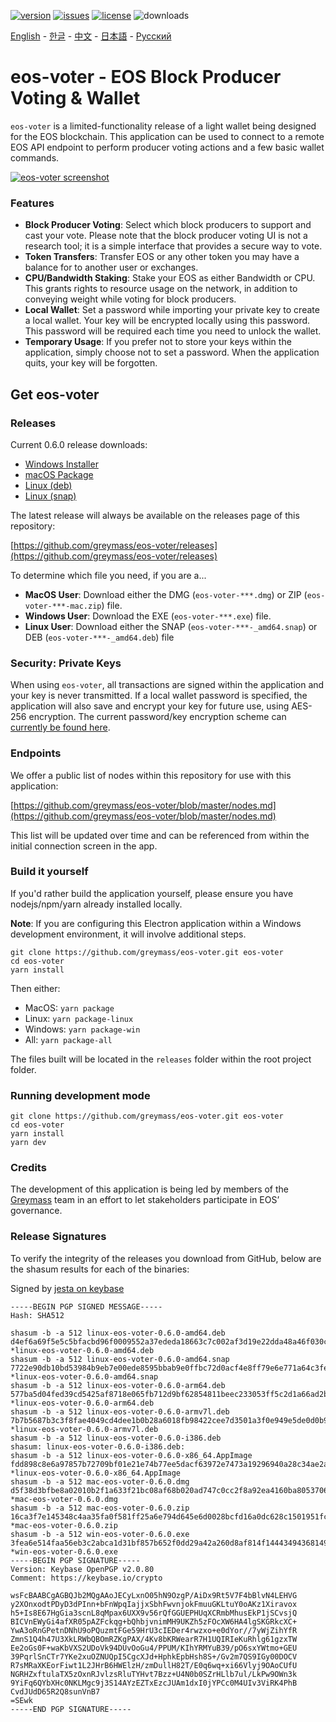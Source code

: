[![version](https://img.shields.io/github/release/greymass/eos-voter/all.svg)](https://github.com/greymass/eos-voter/releases)
[![issues](https://img.shields.io/github/issues/greymass/eos-voter.svg)](https://github.com/greymass/eos-voter/issues)
[![license](https://img.shields.io/badge/license-MIT-blue.svg)](https://raw.githubusercontent.com/greymass/eos-voter/master/LICENSE)
![downloads](https://img.shields.io/github/downloads/greymass/eos-voter/total.svg)

[English](https://github.com/greymass/eos-voter/blob/master/README.md) - [한글](https://github.com/greymass/eos-voter/blob/master/README.kr.md) - [中文](https://github.com/greymass/eos-voter/blob/master/README.zh.md) - [日本語](https://github.com/greymass/eos-voter/blob/master/README.ja.md) - [Русский](https://github.com/greymass/eos-voter/blob/master/README.ru.md)

# eos-voter - EOS Block Producer Voting & Wallet

`eos-voter` is a limited-functionality release of a light wallet being designed for the EOS blockchain. This application can be used to connect to a remote EOS API endpoint to perform producer voting actions and a few basic wallet commands.

[![eos-voter screenshot](https://raw.githubusercontent.com/greymass/eos-voter/master/eos-voter.png)](https://raw.githubusercontent.com/greymass/eos-voter/master/eos-voter.png)

### Features

- **Block Producer Voting**: Select which block producers to support and cast your vote. Please note that the block producer voting UI is not a research tool; it is a simple interface that provides a secure way to vote.
- **Token Transfers**: Transfer EOS or any other token you may have a balance for to another user or exchanges.
- **CPU/Bandwidth Staking**: Stake your EOS as either Bandwidth or CPU. This grants rights to resource usage on the network, in addition to conveying weight while voting for block producers.
- **Local Wallet**: Set a password while importing your private key to create a local wallet. Your key will be encrypted locally using this password. This password will be required each time you need to unlock the wallet.
- **Temporary Usage**: If you prefer not to store your keys within the application, simply choose not to set a password. When the application quits, your key will be forgotten.

## Get eos-voter

### Releases

Current 0.6.0 release downloads:

- [Windows Installer](https://github.com/greymass/eos-voter/releases/download/v0.6.0/win-eos-voter-0.6.0.exe)
- [macOS Package](https://github.com/greymass/eos-voter/releases/download/v0.6.0/mac-eos-voter-0.6.0.dmg)
- [Linux (deb)](https://github.com/greymass/eos-voter/releases/download/v0.6.0/linux-eos-voter-0.6.0-amd64.deb)
- [Linux (snap)](https://github.com/greymass/eos-voter/releases/download/v0.6.0/linux-eos-voter-0.6.0-amd64.snap)

The latest release will always be available on the releases page of this repository:

[https://github.com/greymass/eos-voter/releases](https://github.com/greymass/eos-voter/releases)

To determine which file you need, if you are a...

- **MacOS User**: Download either the DMG (`eos-voter-***.dmg`) or ZIP (`eos-voter-***-mac.zip`) file.
- **Windows User**: Download the EXE (`eos-voter-***.exe`) file.
- **Linux User**: Download either the SNAP (`eos-voter-***-_amd64.snap`) or DEB (`eos-voter-***-_amd64.deb`) file

### Security: Private Keys

When using `eos-voter`, all transactions are signed within the application and your key is never transmitted. If a local wallet password is specified, the application will also save and encrypt your key for future use, using AES-256 encryption. The current password/key encryption scheme can [currently be found here](https://github.com/aaroncox/eos-voter/blob/master/app/shared/actions/wallet.js#L71-L86).

### Endpoints

We offer a public list of nodes within this repository for use with this application:

[https://github.com/greymass/eos-voter/blob/master/nodes.md](https://github.com/greymass/eos-voter/blob/master/nodes.md)

This list will be updated over time and can be referenced from within the initial connection screen in the app.

### Build it yourself

If you'd rather build the application yourself, please ensure you have nodejs/npm/yarn already installed locally.

**Note**: If you are configuring this Electron application within a Windows development environment, it will involve additional steps.

```
git clone https://github.com/greymass/eos-voter.git eos-voter
cd eos-voter
yarn install
```

Then either:

- MacOS: `yarn package`
- Linux: `yarn package-linux`
- Windows: `yarn package-win`
- All: `yarn package-all`

The files built will be located in the `releases` folder within the root project folder.

### Running development mode

```
git clone https://github.com/greymass/eos-voter.git eos-voter
cd eos-voter
yarn install
yarn dev
```

### Credits

The development of this application is being led by members of the [Greymass](https://greymass.com) team in an effort to let stakeholders participate in EOS’ governance.

### Release Signatures

To verify the integrity of the releases you download from GitHub, below are the shasum results for each of the binaries:

Signed by [jesta on keybase](https://keybase.io/jesta)

```
-----BEGIN PGP SIGNED MESSAGE-----
Hash: SHA512

shasum -b -a 512 linux-eos-voter-0.6.0-amd64.deb
d4ef6a69f5e5c5bfacbd96f0009552a37ededa18663c7c002af3d19e22dda48a46f030c7294e91b6d6fbc3dfcf75b202a693563a97a944881001c01711b6d3ef *linux-eos-voter-0.6.0-amd64.deb
shasum -b -a 512 linux-eos-voter-0.6.0-amd64.snap
7722e90db10bd53984b9eb7e00ede8595bbab9e0ffbc72d0acf4e8ff79e6e771a64c3fe4e2514bc8d59bb34256e4c0072beb633fa713720507fcd62b7c2924b1 *linux-eos-voter-0.6.0-amd64.snap
shasum -b -a 512 linux-eos-voter-0.6.0-arm64.deb
577ba5d04fed39cd5425af8718e065fb712d9bf62854811beec233053ff5c2d1a66ad2baf50e079fb22cbd2aa0bb0929b513e7f44258ca986a71f340619eff3b *linux-eos-voter-0.6.0-arm64.deb
shasum -b -a 512 linux-eos-voter-0.6.0-armv7l.deb
7b7b5687b3c3f8fae4049cd4dee1b0b28a6018fb98422cee7d3501a3f0e949e5de0d0b98ef48d303731bd94a603a1a7cfdd717df2a3a4f35ad8b94bb83ee4426 *linux-eos-voter-0.6.0-armv7l.deb
shasum -b -a 512 linux-eos-voter-0.6.0-i386.deb
shasum: linux-eos-voter-0.6.0-i386.deb:
shasum -b -a 512 linux-eos-voter-0.6.0-x86_64.AppImage
fdd898c8e6a97857b72709bf01e21e74b77ee5dacf63972e7473a19296940a28c34ae2abc33d14c4b411159a58acd913e7304eafa483ff7c49303e7fd344e190 *linux-eos-voter-0.6.0-x86_64.AppImage
shasum -b -a 512 mac-eos-voter-0.6.0.dmg
d5f38d3bfbe8a02010b2f1a633f21bc08af68b020ad747c0cc2f8a92ea4160ba80537061a9ca643b7ed6e8970a2f9369be0fd531d390940e1d4b0afc6ec6c0ac *mac-eos-voter-0.6.0.dmg
shasum -b -a 512 mac-eos-voter-0.6.0.zip
16ca3f7e145348c4aa35fa0f581ff25a6e794d645e6d0028bcfd16a0dc628c1501951fcc7f27578a17b1e3aee190617c47f78f616123af4a813f12b600f72c48 *mac-eos-voter-0.6.0.zip
shasum -b -a 512 win-eos-voter-0.6.0.exe
3fea6e514faa56eb3c2abca1d31bf857b652f0dd29a42a260d8af814f14443494368149f4cd1d4adaac4b43465f53e1ce4b845a2b95a4e99aa9a800ea7565e67 *win-eos-voter-0.6.0.exe
-----BEGIN PGP SIGNATURE-----
Version: Keybase OpenPGP v2.0.80
Comment: https://keybase.io/crypto

wsFcBAABCgAGBQJb2MQgAAoJECyLxnO05hN9OzgP/AiDx9Rt5V7F4bBlvN4LEHVG
y2XOnxodtPDyD3dPInn+bFnWpqIajjxSbhFwvnjokFmuuGKLtuY0oAKz1Xiravox
h5+Is8E67HgGia3scnL8qMpax6UXX9v56rQfGGUEPHUqXCRmbMhusEkP1jSCvsjQ
BICVnEWyGi4afXR05pAZFckqg+bQhbjvnimMH9UKZh5zFOcXW6HA4lgSKGRkcXC+
YwA3oRnGPetnDNhU9oPQuzmtFGe59HrU3cIEDer4rwzxo+e0dYor//7yWjZihYfR
ZmnS1Q4h47U3XkLRWbQBOmRZKgPAX/4Kv8bKRWearR7H1UQIRIeKuRhlg61gzxTW
Ee2oGs0F+waKbVXS2UDoVk94DUvOoGu4/PPUM/KIhYRMYuB39/pO6sxYWtmo+GEU
39PqrlSnCTr7YKe2xuOZNUQpI5CgcXJd+HphkEpbHsh8S+/Gv2m7QS9IGy00DOCV
R7sMRaXKEorFiwt1L2JHrB6HWElzH/zmDullH82T/E0q6wq+xi66Vlyj9OAoCUfU
NGRHZxftulaTX5zOxnRJvlzsRluTYHvt7Bzz+U4N0b0SZrHLlb7ul/LkPw9OWn3k
9YiFq6QYbXHc0NKLMgc9j3S14AYzEZTxEzcJUAm1dxI0jYPCc0M4UIv3ViRK4PhB
CvdJUdD65R2Q8sunVnB7
=SEwk
-----END PGP SIGNATURE-----
```
